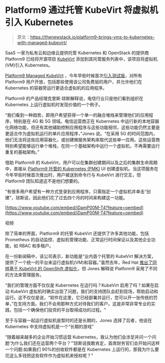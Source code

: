 # Platform9 通过托管 KubeVirt 将虚拟机引入 Kubernetes

> 原文：<https://thenewstack.io/platform9-brings-vms-to-kubernetes-with-managed-kubevirt/>

SaaS 一家为私有云和边缘云提供托管 Kubernetes 和 OpenStack 的提供商 Platform9 已经将开源项目 [KubeVirt](https://kubevirt.io/) 添加到其托管服务列表中，该项目将虚拟机(VM)引入 Kubernetes。

[Platform9 Managed KubeVirt](https://platform9.com/managed-kubevirt/) ，今年早些时候首次[引入测试版](https://platform9.com/blog/kubevirt-tearing-down-another-silo/)，对所有 Platform9 用户开放，包括那些使用该公司免费层的用户，并允许他们在 Kubernetes 的容器旁运行更适合虚拟机的应用程序。

Platform9 的产品经理克里斯·琼斯解释说，电信行业只是他们看到组织在 Kubernetes 上运行虚拟机时发现价值的一个例子。

“我们看到一种趋势，即用户希望获得一个单一的融合堆栈来管理他们的应用程序，特别是在 4G 和 5G 领域。电信运营商正在 Kubernetes 中运行新的本地容器化网络功能，但还有其他辅助控制应用程序与这些功能相邻，这些功能仍然主要是更适合作为虚拟机运行的单片应用程序，”Jones 说。“在采用 5G 的时间范围内，他们无法将这些应用容器化，或创建微服务架构来取代这些单一应用。这些运营商特别希望能够运行单个堆栈，在同一个基础架构中运行一个虚拟机，不再需要运行重复的基础架构。”

借助 Platform9 的 KubeVirt，用户可以在集群创建期间以及之后的集群生命周期中，直接从 [Platform9 托管的 Kubernetes (PMK)](https://platform9.com/managed-kubernetes/) UI 创建虚拟机。当这项服务在今年早些时候首次推出时，用户被送到命令行与 KubeVirt 进行交互，但 Platform9 团队知道这不是他们想要的。

“有很多用户希望有一种方式登录到应用程序，只需指定一个虚拟机并单击“创建”，琼斯说，因此他们花了过去四个月的时间来构建这一功能。

[https://www.youtube.com/embed/iDamP00M-T4?feature=oembed](https://www.youtube.com/embed/iDamP00M-T4?feature=oembed)

视频

除了简单的界面，Platform9 的托管 KubeVirt 还提供了许多其他功能，包括 Prometheus 的自动监控、虚拟机管理功能、正常运行时间保证以及其他企业功能，如 RBAC 和多租户。

在一份新闻稿中，该公司表示，新功能是“业内首个托管的 KubeVirt 解决方案，提供了一个统一的平台来运行虚拟机(VM)和容器。”虽然去年，Red Hat [推出了同样基于 KubeVirt 的 OpenShift 虚拟化](https://www.redhat.com/en/about/press-releases/red-hat-brings-virtualization-cloud-native-era-latest-version-red-hat-openshift)，但 Jones 解释说 Platform9 采用了不同的方法来管理服务。

“我们的管理方面不仅仅是 Kubernetes 在运行吗？KubeVirt 启用了吗？如果在启动 KubeVirt 虚拟机时确实出现了问题，我们的支持团队会赶到现场，帮助启动和运行。这不仅仅是说，“软件在这里，它已经部署并运行，您可以开一张传统的罚单，”在支持方面。我们不会用那种方式对待我们的客户。这是非常非常专业的实践，包括一个确保他们投资的平台取得成功的过程。"

至于与容器一起运行虚拟机是暂时的还是长期的，Jones 选择了后者，他说在 Kubernetes 中支持虚拟机是一个“长期的游戏”

“随着越来越多的企业开始习惯运营 Kubernetes，我认为他们会涉足并问一个问题‘为什么我们还在运营两个平台？’”琼斯说我敢肯定，首席财务官们会开始问这样一个问题:如果我们 90%的创收软件都是在 Kubernetes 上运行的，那我为什么要花这么多钱把这些软件作为虚拟机来授权呢？"

<svg xmlns:xlink="http://www.w3.org/1999/xlink" viewBox="0 0 68 31" version="1.1"><title>Group</title> <desc>Created with Sketch.</desc></svg>
